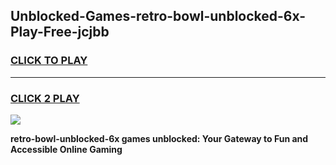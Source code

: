 
## Unblocked-Games-retro-bowl-unblocked-6x-Play-Free-jcjbb
<h3>
<a href="https://premium76.site?title=retro-bowl-unblocked-6x&ref=20M">CLICK TO PLAY</a></h3>
<hr>

<h3>
<a href="https://premium76.site?title=retro-bowl-unblocked-6x&ref=20M">CLICK 2 PLAY</a>
  
</h3>

<a href="https://premium76.site?title=retro-bowl-unblocked-6x&ref=19M"><img src="https://clearcache.store/games.png"></a>


**retro-bowl-unblocked-6x games unblocked: Your Gateway to Fun and Accessible Online Gaming**
